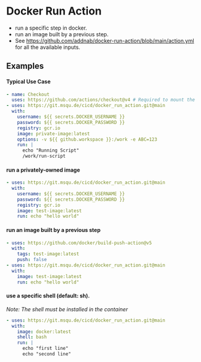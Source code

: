 # Docker Run Action

- run a specific step in docker.
- run an image built by a previous step.
- See https://github.com/addnab/docker-run-action/blob/main/action.yml for all the available inputs.

## Examples

#### Typical Use Case

```yaml
- name: Checkout
  uses: https://github.com/actions/checkout@v4 # Required to mount the Github Workspace to a volume
- uses: https://git.msqu.de/cicd/docker_run_action.git@main
  with:
    username: ${{ secrets.DOCKER_USERNAME }}
    password: ${{ secrets.DOCKER_PASSWORD }}
    registry: gcr.io
    image: private-image:latest
    options: -v ${{ github.workspace }}:/work -e ABC=123
    run: |
      echo "Running Script"
      /work/run-script
```

#### run a privately-owned image
```yaml
- uses: https://git.msqu.de/cicd/docker_run_action.git@main
  with:
    username: ${{ secrets.DOCKER_USERNAME }}
    password: ${{ secrets.DOCKER_PASSWORD }}
    registry: gcr.io
    image: test-image:latest
    run: echo "hello world"
```

#### run an image built by a previous step
```yaml
- uses: https://github.com/docker/build-push-action@v5
  with:
    tags: test-image:latest
    push: false
- uses: https://git.msqu.de/cicd/docker_run_action.git@main
  with:
    image: test-image:latest
    run: echo "hello world"
```


#### use a specific shell (default: sh).
*Note: The shell must be installed in the container*
```yaml
- uses: https://git.msqu.de/cicd/docker_run_action.git@main
  with:
    image: docker:latest
    shell: bash
    run: |
      echo "first line"
      echo "second line"
```
